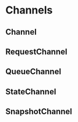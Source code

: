 Channels
========


Channel
-------

RequestChannel
--------------

QueueChannel
------------

StateChannel
------------

SnapshotChannel
---------------